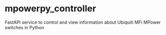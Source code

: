 # mpowerpy_controller
FastAPI service to control and view information about Ubiquiti MFi MPower switches in Python
